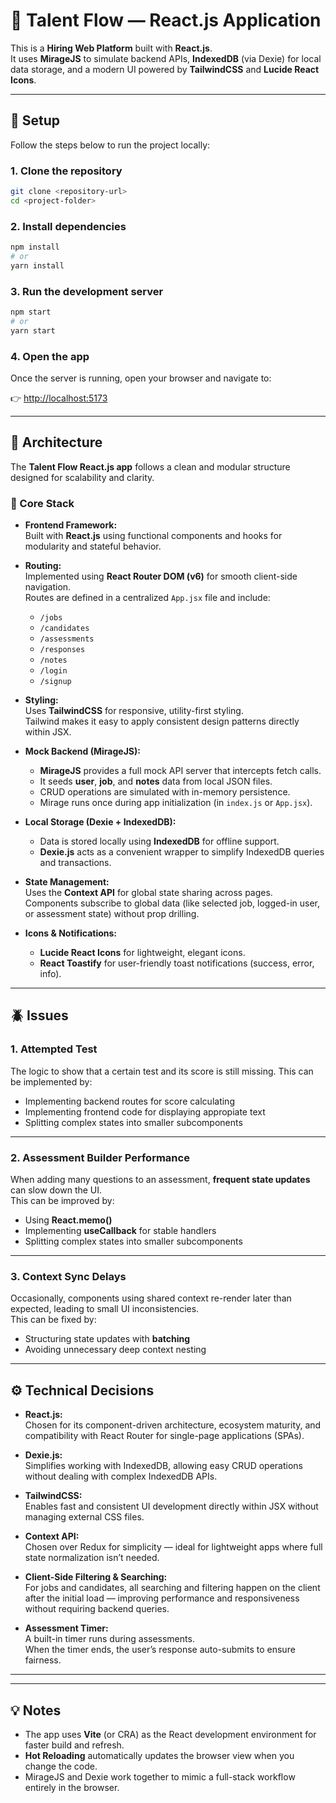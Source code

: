 # 💼 Talent Flow — React.js Application

This is a **Hiring Web Platform** built with **React.js**.  
It uses **MirageJS** to simulate backend APIs, **IndexedDB** (via Dexie) for local data storage, and a modern UI powered by **TailwindCSS** and **Lucide React Icons**.

---

## 🚀 Setup

Follow the steps below to run the project locally:

### 1. Clone the repository
```bash
git clone <repository-url>
cd <project-folder>
```

### 2. Install dependencies
```bash
npm install
# or
yarn install
```

### 3. Run the development server
```bash
npm start
# or
yarn start
```

### 4. Open the app
Once the server is running, open your browser and navigate to:

👉 [http://localhost:5173](http://localhost:5173)

---

## 🧱 Architecture

The **Talent Flow React.js app** follows a clean and modular structure designed for scalability and clarity.

### 🧩 Core Stack

- **Frontend Framework:**  
  Built with **React.js** using functional components and hooks for modularity and stateful behavior.

- **Routing:**  
  Implemented using **React Router DOM (v6)** for smooth client-side navigation.  
  Routes are defined in a centralized `App.jsx` file and include:
  - `/jobs`
  - `/candidates`
  - `/assessments`
  - `/responses`
  - `/notes`
  - `/login`
  - `/signup`
  

- **Styling:**  
  Uses **TailwindCSS** for responsive, utility-first styling.  
  Tailwind makes it easy to apply consistent design patterns directly within JSX.

- **Mock Backend (MirageJS):**  
  - **MirageJS** provides a full mock API server that intercepts fetch calls.  
  - It seeds **user**, **job**, and **notes** data from local JSON files.  
  - CRUD operations are simulated with in-memory persistence.  
  - Mirage runs once during app initialization (in `index.js` or `App.jsx`).

- **Local Storage (Dexie + IndexedDB):**  
  - Data is stored locally using **IndexedDB** for offline support.  
  - **Dexie.js** acts as a convenient wrapper to simplify IndexedDB queries and transactions.

- **State Management:**  
  Uses the **Context API** for global state sharing across pages.  
  Components subscribe to global data (like selected job, logged-in user, or assessment state) without prop drilling.

- **Icons & Notifications:**  
  - **Lucide React Icons** for lightweight, elegant icons.  
  - **React Toastify** for user-friendly toast notifications (success, error, info).

---

## 🪲 Issues
### 1. Attempted Test
The logic to show that a certain test and its score is still missing.
This can be implemented by:
- Implementing backend routes for score calculating 
- Implementing frontend code for displaying appropiate text
- Splitting complex states into smaller subcomponents

---

### 2. Assessment Builder Performance
When adding many questions to an assessment, **frequent state updates** can slow down the UI.  
This can be improved by:
- Using **React.memo()**
- Implementing **useCallback** for stable handlers
- Splitting complex states into smaller subcomponents

---

### 3. Context Sync Delays
Occasionally, components using shared context re-render later than expected, leading to small UI inconsistencies.  
This can be fixed by:
- Structuring state updates with **batching**
- Avoiding unnecessary deep context nesting

---

## ⚙️ Technical Decisions

- **React.js:**  
  Chosen for its component-driven architecture, ecosystem maturity, and compatibility with React Router for single-page applications (SPAs).

- **Dexie.js:**  
  Simplifies working with IndexedDB, allowing easy CRUD operations without dealing with complex IndexedDB APIs.

- **TailwindCSS:**  
  Enables fast and consistent UI development directly within JSX without managing external CSS files.

- **Context API:**  
  Chosen over Redux for simplicity — ideal for lightweight apps where full state normalization isn’t needed.

- **Client-Side Filtering & Searching:**  
  For jobs and candidates, all searching and filtering happen on the client after the initial load — improving performance and responsiveness without requiring backend queries.

- **Assessment Timer:**  
  A built-in timer runs during assessments.  
  When the timer ends, the user’s response auto-submits to ensure fairness.

---
---

## 💡 Notes

- The app uses **Vite** (or CRA) as the React development environment for faster build and refresh.  
- **Hot Reloading** automatically updates the browser view when you change the code.  
- MirageJS and Dexie work together to mimic a full-stack workflow entirely in the browser.

